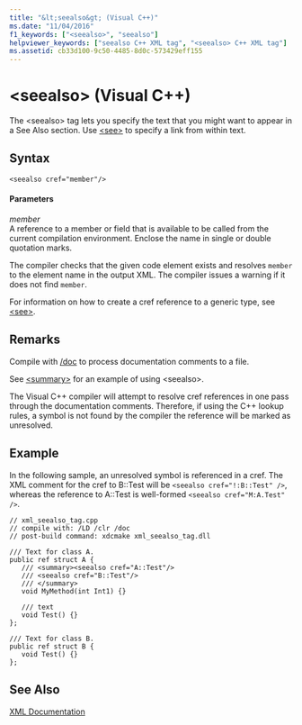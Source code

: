 ```yaml
---
title: "&lt;seealso&gt; (Visual C++)"
ms.date: "11/04/2016"
f1_keywords: ["<seealso>", "seealso"]
helpviewer_keywords: ["seealso C++ XML tag", "<seealso> C++ XML tag"]
ms.assetid: cb33d100-9c50-4485-8d0c-573429eff155
---
```

# &lt;seealso&gt; (Visual C++)

The \<seealso> tag lets you specify the text that you might want to appear in a See Also section. Use [\<see>](../ide/see-visual-cpp.md) to specify a link from within text.

## Syntax

```
<seealso cref="member"/>
```

#### Parameters

*member*<br/>
A reference to a member or field that is available to be called from the current compilation environment.  Enclose the name in single or double quotation marks.

The compiler checks that the given code element exists and resolves `member` to the element name in the output XML.  The compiler issues a warning if it does not find `member`.

For information on how to create a cref reference to a generic type, see [\<see>](../ide/see-visual-cpp.md).

## Remarks

Compile with [/doc](../build/reference/doc-process-documentation-comments-c-cpp.md) to process documentation comments to a file.

See [\<summary>](../ide/summary-visual-cpp.md) for an example of using \<seealso>.

The Visual C++ compiler will attempt to resolve cref references in one pass through the documentation comments.  Therefore, if using the C++ lookup rules, a symbol is not found by the compiler the reference will be marked as unresolved.

## Example

In the following sample, an unresolved symbol is referenced in a cref. The XML comment for the cref to B::Test will be `<seealso cref="!:B::Test" />`, whereas the reference to A::Test is well-formed `<seealso cref="M:A.Test" />`.

```
// xml_seealso_tag.cpp
// compile with: /LD /clr /doc
// post-build command: xdcmake xml_seealso_tag.dll

/// Text for class A.
public ref struct A {
   /// <summary><seealso cref="A::Test"/>
   /// <seealso cref="B::Test"/>
   /// </summary>
   void MyMethod(int Int1) {}

   /// text
   void Test() {}
};

/// Text for class B.
public ref struct B {
   void Test() {}
};
```

## See Also

[XML Documentation](../ide/xml-documentation-visual-cpp.md)